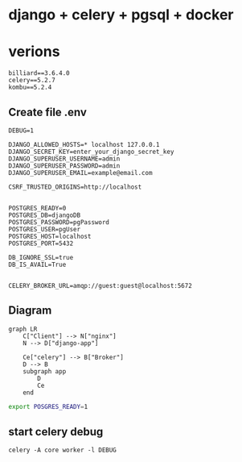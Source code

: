 # django + celery + pgsql + docker

# verions
```
billiard==3.6.4.0
celery==5.2.7
kombu==5.2.4
```
## Create file .env
```
DEBUG=1

DJANGO_ALLOWED_HOSTS=* localhost 127.0.0.1
DJANGO_SECRET_KEY=enter_your_django_secret_key
DJANGO_SUPERUSER_USERNAME=admin
DJANGO_SUPERUSER_PASSWORD=admin
DJANGO_SUPERUSER_EMAIL=example@email.com

CSRF_TRUSTED_ORIGINS=http://localhost


POSTGRES_READY=0
POSTGRES_DB=djangoDB
POSTGRES_PASSWORD=pgPassword
POSTGRES_USER=pgUser
POSTGRES_HOST=localhost
POSTGRES_PORT=5432

DB_IGNORE_SSL=true
DB_IS_AVAIL=True


CELERY_BROKER_URL=amqp://guest:guest@localhost:5672
```

## Diagram
```mermaid
graph LR
    C["Client"] --> N["nginx"]
    N --> D["django-app"]

    Ce["celery"] --> B["Broker"]
    D --> B
    subgraph app
        D
        Ce
    end
```

```bash
export POSGRES_READY=1
```

## start celery debug
```
celery -A core worker -l DEBUG
```
